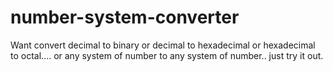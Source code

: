# number-system-converter
Want convert decimal to binary or decimal to hexadecimal or hexadecimal to octal.... or any system of number to any system of number..
just try it out.
